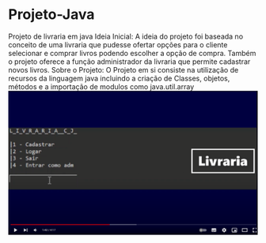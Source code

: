 # Projeto-Java
Projeto de livraria em java
Ideia Inicial:
A ideia do projeto foi baseada no conceito de uma livraria que pudesse ofertar opções para o cliente selecionar e comprar livros podendo escolher a opção de compra.
Também o projeto oferece a função administrador da livraria que permite cadastrar novos livros.
Sobre o Projeto:
O Projeto em si consiste na utilização de recursos da linguagem java incluindo a criação de Classes, objetos, métodos e a importação de modulos
como java.util.array
<img src="livraria.png">
